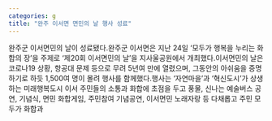 ```yaml
---
categories: g
title: "완주 이서면 면민의 날 행사 성료"
---
```

완주군 이서면민의 날이 성료됐다.완주군 이서면은 지난 24일 ‘모두가 행복을 누리는 화합의 장’을 주제로 ‘제20회 이서면민의 날’을 지사울공원에서 개최했다.이서면민의 날은 코로나19 상황, 항공대 문제 등으로 무려 5년여 만에 열렸으며, 그동안의 아쉬움을 증명하기로 하듯 1,500여 명이 몰려 행사를 함께했다.행사는 ‘자연마을’과 ‘혁신도시’가 상생하는 미래행복도시 이서 주민들의 소통과 화합에 초점을 두고 풍물, 신나는 예술버스 공연, 기념식, 면민 화합게임, 주민참여 기념공연, 이서면민 노래자랑 등 다채롭고 주민 모두가 화합과